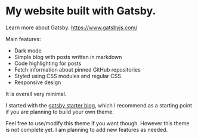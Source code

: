 # My website built with Gatsby.

Learn more about Gatsby: https://www.gatsbyjs.com/

Main features:

- Dark mode
- Simple blog with posts written in markdown
- Code highlighting for posts
- Fetch information about pinned GitHub repositories
- Styled using CSS modules and regular CSS
- Responsive design 

It is overall very minimal.

I started with the [gatsby starter blog](https://github.com/gatsbyjs/gatsby-starter-blog), which I recommend as a starting point if you are planning to build your own theme.

Feel free to use/modify this theme if you want though. However this theme is not complete yet. I am planning to add new features as needed.
